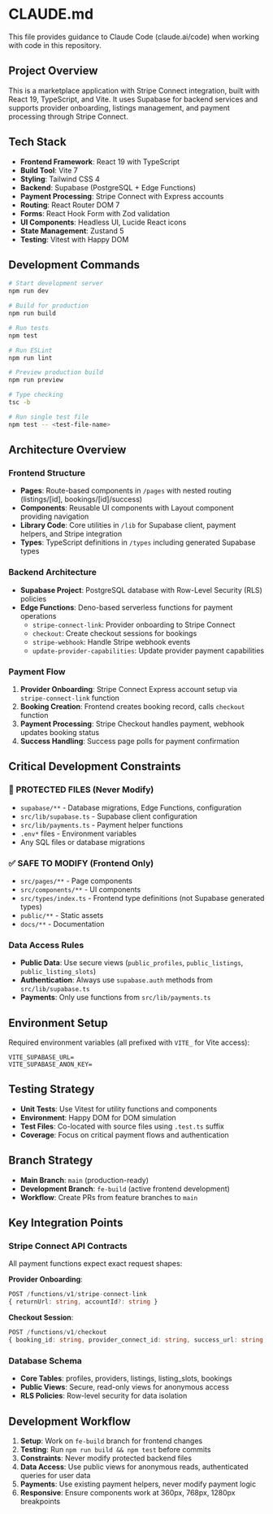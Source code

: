 # CLAUDE.md

This file provides guidance to Claude Code (claude.ai/code) when working with code in this repository.

## Project Overview
This is a marketplace application with Stripe Connect integration, built with React 19, TypeScript, and Vite. It uses Supabase for backend services and supports provider onboarding, listings management, and payment processing through Stripe Connect.

## Tech Stack
- **Frontend Framework**: React 19 with TypeScript
- **Build Tool**: Vite 7  
- **Styling**: Tailwind CSS 4
- **Backend**: Supabase (PostgreSQL + Edge Functions)
- **Payment Processing**: Stripe Connect with Express accounts
- **Routing**: React Router DOM 7
- **Forms**: React Hook Form with Zod validation
- **UI Components**: Headless UI, Lucide React icons
- **State Management**: Zustand 5
- **Testing**: Vitest with Happy DOM

## Development Commands

```bash
# Start development server
npm run dev

# Build for production  
npm run build

# Run tests
npm test

# Run ESLint
npm run lint

# Preview production build
npm run preview

# Type checking
tsc -b

# Run single test file
npm test -- <test-file-name>
```

## Architecture Overview

### Frontend Structure
- **Pages**: Route-based components in `/pages` with nested routing (listings/[id], bookings/[id]/success)
- **Components**: Reusable UI components with Layout component providing navigation
- **Library Code**: Core utilities in `/lib` for Supabase client, payment helpers, and Stripe integration
- **Types**: TypeScript definitions in `/types` including generated Supabase types

### Backend Architecture
- **Supabase Project**: PostgreSQL database with Row-Level Security (RLS) policies
- **Edge Functions**: Deno-based serverless functions for payment operations
  - `stripe-connect-link`: Provider onboarding to Stripe Connect
  - `checkout`: Create checkout sessions for bookings
  - `stripe-webhook`: Handle Stripe webhook events
  - `update-provider-capabilities`: Update provider payment capabilities

### Payment Flow
1. **Provider Onboarding**: Stripe Connect Express account setup via `stripe-connect-link` function
2. **Booking Creation**: Frontend creates booking record, calls `checkout` function
3. **Payment Processing**: Stripe Checkout handles payment, webhook updates booking status
4. **Success Handling**: Success page polls for payment confirmation

## Critical Development Constraints

### 🚫 PROTECTED FILES (Never Modify)
- `supabase/**` - Database migrations, Edge Functions, configuration
- `src/lib/supabase.ts` - Supabase client configuration  
- `src/lib/payments.ts` - Payment helper functions
- `.env*` files - Environment variables
- Any SQL files or database migrations

### ✅ SAFE TO MODIFY (Frontend Only)
- `src/pages/**` - Page components
- `src/components/**` - UI components  
- `src/types/index.ts` - Frontend type definitions (not Supabase generated types)
- `public/**` - Static assets
- `docs/**` - Documentation

### Data Access Rules
- **Public Data**: Use secure views (`public_profiles`, `public_listings`, `public_listing_slots`)
- **Authentication**: Always use `supabase.auth` methods from `src/lib/supabase.ts`
- **Payments**: Only use functions from `src/lib/payments.ts`

## Environment Setup

Required environment variables (all prefixed with `VITE_` for Vite access):
```
VITE_SUPABASE_URL=
VITE_SUPABASE_ANON_KEY=
```

## Testing Strategy

- **Unit Tests**: Use Vitest for utility functions and components
- **Environment**: Happy DOM for DOM simulation
- **Test Files**: Co-located with source files using `.test.ts` suffix
- **Coverage**: Focus on critical payment flows and authentication

## Branch Strategy
- **Main Branch**: `main` (production-ready)
- **Development Branch**: `fe-build` (active frontend development)
- **Workflow**: Create PRs from feature branches to `main`

## Key Integration Points

### Stripe Connect API Contracts
All payment functions expect exact request shapes:

**Provider Onboarding**:
```typescript
POST /functions/v1/stripe-connect-link
{ returnUrl: string, accountId?: string }
```

**Checkout Session**:
```typescript  
POST /functions/v1/checkout
{ booking_id: string, provider_connect_id: string, success_url: string, cancel_url: string }
```

### Database Schema
- **Core Tables**: profiles, providers, listings, listing_slots, bookings
- **Public Views**: Secure, read-only views for anonymous access
- **RLS Policies**: Row-level security for data isolation

## Development Workflow

1. **Setup**: Work on `fe-build` branch for frontend changes
2. **Testing**: Run `npm run build && npm test` before commits  
3. **Constraints**: Never modify protected backend files
4. **Data Access**: Use public views for anonymous reads, authenticated queries for user data
5. **Payments**: Use existing payment helpers, never modify payment logic
6. **Responsive**: Ensure components work at 360px, 768px, 1280px breakpoints